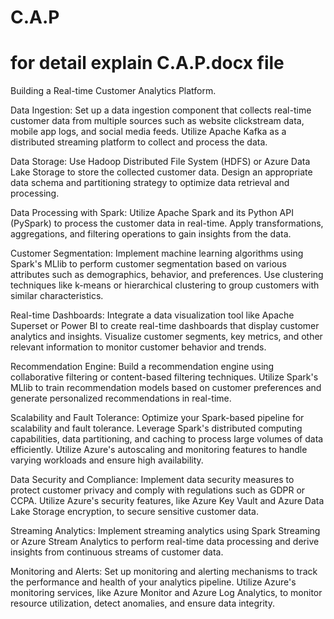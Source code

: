 # C.A.P
# for detail explain C.A.P.docx file 
Building a Real-time Customer Analytics Platform.


Data Ingestion: Set up a data ingestion component that collects real-time customer data from multiple sources such as website clickstream data, mobile app logs, and social media feeds. Utilize Apache Kafka as a distributed streaming platform to collect and process the data.

Data Storage: Use Hadoop Distributed File System (HDFS) or Azure Data Lake Storage to store the collected customer data. Design an appropriate data schema and partitioning strategy to optimize data retrieval and processing.

Data Processing with Spark: Utilize Apache Spark and its Python API (PySpark) to process the customer data in real-time. Apply transformations, aggregations, and filtering operations to gain insights from the data.

Customer Segmentation: Implement machine learning algorithms using Spark's MLlib to perform customer segmentation based on various attributes such as demographics, behavior, and preferences. Use clustering techniques like k-means or hierarchical clustering to group customers with similar characteristics.

Real-time Dashboards: Integrate a data visualization tool like Apache Superset or Power BI to create real-time dashboards that display customer analytics and insights. Visualize customer segments, key metrics, and other relevant information to monitor customer behavior and trends.

Recommendation Engine: Build a recommendation engine using collaborative filtering or content-based filtering techniques. Utilize Spark's MLlib to train recommendation models based on customer preferences and generate personalized recommendations in real-time.

Scalability and Fault Tolerance: Optimize your Spark-based pipeline for scalability and fault tolerance. Leverage Spark's distributed computing capabilities, data partitioning, and caching to process large volumes of data efficiently. Utilize Azure's autoscaling and monitoring features to handle varying workloads and ensure high availability.

Data Security and Compliance: Implement data security measures to protect customer privacy and comply with regulations such as GDPR or CCPA. Utilize Azure's security features, like Azure Key Vault and Azure Data Lake Storage encryption, to secure sensitive customer data.

Streaming Analytics: Implement streaming analytics using Spark Streaming or Azure Stream Analytics to perform real-time data processing and derive insights from continuous streams of customer data.

Monitoring and Alerts: Set up monitoring and alerting mechanisms to track the performance and health of your analytics pipeline. Utilize Azure's monitoring services, like Azure Monitor and Azure Log Analytics, to monitor resource utilization, detect anomalies, and ensure data integrity.
